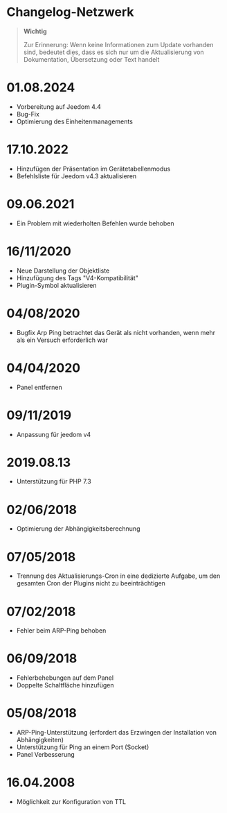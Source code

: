 # Changelog-Netzwerk

>**Wichtig**
>
>Zur Erinnerung: Wenn keine Informationen zum Update vorhanden sind, bedeutet dies, dass es sich nur um die Aktualisierung von Dokumentation, Übersetzung oder Text handelt

# 01.08.2024

- Vorbereitung auf Jeedom 4.4
- Bug-Fix
- Optimierung des Einheitenmanagements

# 17.10.2022

- Hinzufügen der Präsentation im Gerätetabellenmodus
- Befehlsliste für Jeedom v4.3 aktualisieren

# 09.06.2021

- Ein Problem mit wiederholten Befehlen wurde behoben

# 16/11/2020

- Neue Darstellung der Objektliste
- Hinzufügung des Tags "V4-Kompatibilität"
- Plugin-Symbol aktualisieren

# 04/08/2020

- Bugfix Arp Ping betrachtet das Gerät als nicht vorhanden, wenn mehr als ein Versuch erforderlich war

# 04/04/2020

- Panel entfernen

# 09/11/2019

- Anpassung für jeedom v4

# 2019.08.13

- Unterstützung für PHP 7.3

# 02/06/2018

- Optimierung der Abhängigkeitsberechnung

# 07/05/2018

- Trennung des Aktualisierungs-Cron in eine dedizierte Aufgabe, um den gesamten Cron der Plugins nicht zu beeinträchtigen

# 07/02/2018

- Fehler beim ARP-Ping behoben

# 06/09/2018

- Fehlerbehebungen auf dem Panel
- Doppelte Schaltfläche hinzufügen

# 05/08/2018

- ARP-Ping-Unterstützung (erfordert das Erzwingen der Installation von Abhängigkeiten)
- Unterstützung für Ping an einem Port (Socket)
- Panel Verbesserung

# 16.04.2008

- Möglichkeit zur Konfiguration von TTL
